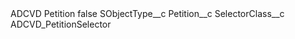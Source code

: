 <?xml version="1.0" encoding="UTF-8"?>
<CustomMetadata xmlns="http://soap.sforce.com/2006/04/metadata" xmlns:xsi="http://www.w3.org/2001/XMLSchema-instance" xmlns:xsd="http://www.w3.org/2001/XMLSchema">
    <label>ADCVD Petition</label>
    <protected>false</protected>
    <values>
        <field>SObjectType__c</field>
        <value xsi:type="xsd:string">Petition__c</value>
    </values>
    <values>
        <field>SelectorClass__c</field>
        <value xsi:type="xsd:string">ADCVD_PetitionSelector</value>
    </values>
</CustomMetadata>
